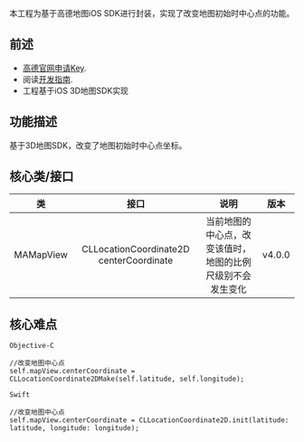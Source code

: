 本工程为基于高德地图iOS SDK进行封装，实现了改变地图初始时中心点的功能。
## 前述 ##
- [高德官网申请Key](http://lbs.amap.com/dev/#/).
- 阅读[开发指南](http://lbs.amap.com/api/ios-sdk/summary/).
- 工程基于iOS 3D地图SDK实现

## 功能描述 ##
基于3D地图SDK，改变了地图初始时中心点坐标。

## 核心类/接口 ##
| 类    | 接口  | 说明   | 版本  |
| -----|:-----:|:-----:|:-----:|
| MAMapView	| CLLocationCoordinate2D centerCoordinate | 当前地图的中心点，改变该值时，地图的比例尺级别不会发生变化 | v4.0.0 |

## 核心难点 ##

`Objective-C`

```
//改变地图中心点
self.mapView.centerCoordinate = CLLocationCoordinate2DMake(self.latitude, self.longitude);

```

`Swift`

````
//改变地图中心点
self.mapView.centerCoordinate = CLLocationCoordinate2D.init(latitude: latitude, longitude: longitude);

````


